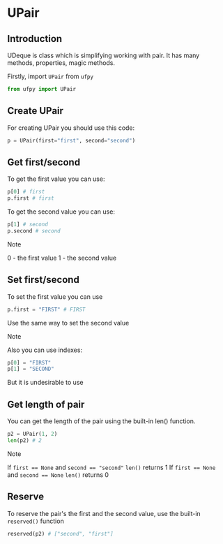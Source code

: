 # UPair

## Introduction

UDeque is class which is simplifying working with pair.
It has many methods, properties, magic methods.

Firstly, import `UPair` from `ufpy`
```python
from ufpy import UPair
```

## Create UPair

For creating UPair you should use this code:
```python
p = UPair(first="first", second="second")
```

## Get first/second

To get the first value you can use:
```python
p[0] # first
p.first # first
```

To get the second value you can use:
```python
p[1] # second
p.second # second
```

> [!NOTE]
> 0 - the first value
> 1 - the second value

## Set first/second

To set the first value you can use
```python
p.first = "FIRST" # FIRST
```

Use the same way to set the second value

> [!NOTE]
> Also you can use indexes:
> ```python
> p[0] = "FIRST"
> p[1] = "SECOND"
> ```
> But it is undesirable to use

## Get length of pair

You can get the length of the pair using the built-in len() function.

```python
p2 = UPair(1, 2)
len(p2) # 2
```

> [!NOTE]
> If `first == None` and `second == "second"` `len()` returns 1
> If `first == None` and `second == None` `len()` returns 0

## Reserve
To reserve the pair's the first and the second value, use the built-in `reserved()` function
```python
reserved(p2) # ["second", "first"]
```